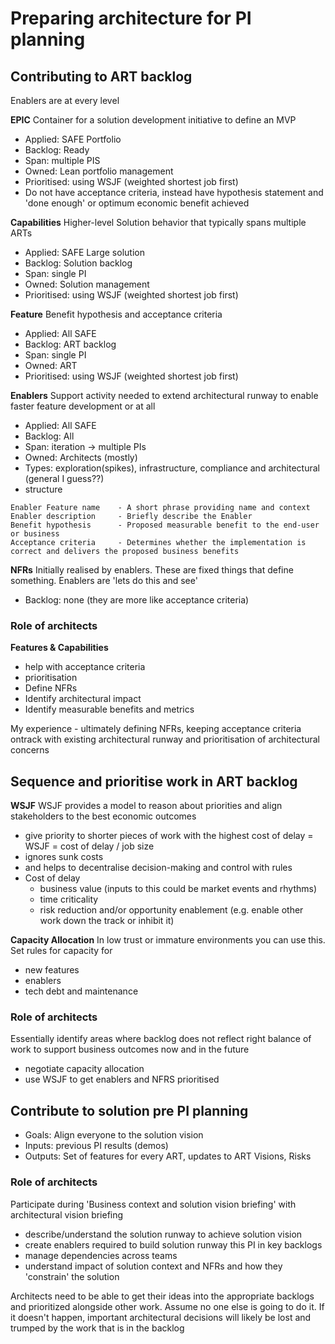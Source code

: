 # Preparing architecture for PI planning

## Contributing to ART backlog
Enablers are at every level

**EPIC**
Container for a solution development initiative to define an MVP
* Applied: SAFE Portfolio
* Backlog: Ready
* Span: multiple PIS
* Owned: Lean portfolio management
* Prioritised: using WSJF (weighted shortest job first)
* Do not have acceptance criteria, instead have hypothesis statement and 'done enough' or
optimum economic benefit achieved

**Capabilities**
Higher-level Solution behavior that typically spans multiple ARTs
* Applied: SAFE Large solution
* Backlog: Solution backlog
* Span: single PI
* Owned: Solution management
* Prioritised: using WSJF (weighted shortest job first)

**Feature**
Benefit hypothesis and acceptance criteria
* Applied: All SAFE
* Backlog: ART backlog
* Span: single PI
* Owned: ART
* Prioritised: using WSJF (weighted shortest job first)

**Enablers**
Support activity needed to extend architectural runway to enable faster feature development or at all
* Applied: All SAFE
* Backlog: All
* Span: iteration -> multiple PIs
* Owned: Architects (mostly)
* Types: exploration(spikes), infrastructure, compliance and architectural (general I guess??)
* structure
```text
Enabler Feature name    - A short phrase providing name and context
Enabler description     - Briefly describe the Enabler
Benefit hypothesis      - Proposed measurable benefit to the end-user or business
Acceptance criteria     - Determines whether the implementation is correct and delivers the proposed business benefits
```

**NFRs**
Initially realised by enablers. These are fixed things that define something. Enablers are 'lets do this and see'
* Backlog: none (they are more like acceptance criteria)

### Role of architects

**Features & Capabilities**
* help with acceptance criteria
* prioritisation
* Define NFRs
* Identify architectural impact
* Identify measurable benefits and metrics

My experience - ultimately defining NFRs, keeping acceptance criteria ontrack with existing architectural runway 
and prioritisation of architectural concerns

## Sequence and prioritise work in ART backlog
**WSJF**
WSJF provides a model to reason about priorities and align stakeholders to the best economic outcomes
* give priority to shorter pieces of work with the highest cost of delay = WSJF = cost of delay / job size
* ignores sunk costs 
* and helps to decentralise decision-making and control with rules
* Cost of delay 
  * business value (inputs to this could be market events and rhythms)
  * time criticality
  * risk reduction and/or opportunity enablement (e.g. enable other work down the track or inhibit it)

**Capacity Allocation**
In low trust or immature environments you can use this. Set rules for capacity for 
* new features
* enablers
* tech debt and maintenance

### Role of architects
Essentially identify areas where backlog does not reflect right balance of work to support business outcomes now and 
in the future
* negotiate capacity allocation
* use WSJF to get enablers and NFRS prioritised

## Contribute to solution pre PI planning
* Goals: Align everyone to the solution vision
* Inputs: previous PI results (demos)
* Outputs: Set of features for every ART, updates to ART Visions, Risks

### Role of architects
Participate during 'Business context and solution vision briefing' with architectural vision briefing
* describe/understand the solution runway to achieve solution vision
* create enablers required to build solution runway this PI in key backlogs
* manage dependencies across teams
* understand impact of solution context and NFRs and how they 'constrain' the solution

Architects need to be able to get their ideas into the appropriate backlogs and prioritized alongside other work. 
Assume no one else is going to do it. If it doesn't happen, important architectural decisions will likely be lost 
and trumped by the work that is in the backlog
